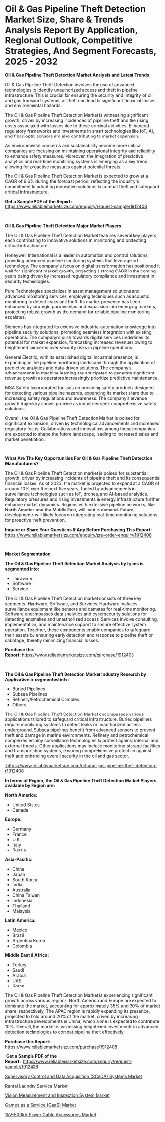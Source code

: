 <p><h1>Oil & Gas Pipeline Theft Detection Market Size, Share & Trends Analysis Report By Application, Regional Outlook, Competitive Strategies, And Segment Forecasts, 2025 - 2032</h1></p><p><strong>Oil & Gas Pipeline Theft Detection Market Analysis and Latest Trends</strong></p>
<p><p>Oil & Gas Pipeline Theft Detection involves the use of advanced technologies to identify unauthorized access and theft in pipeline infrastructure. This is crucial for ensuring the security and integrity of oil and gas transport systems, as theft can lead to significant financial losses and environmental hazards. </p><p>The Oil & Gas Pipeline Theft Detection Market is witnessing significant growth, driven by increasing incidences of pipeline theft and the rising costs associated with losses due to these criminal activities. Enhanced regulatory frameworks and investments in smart technologies like IoT, AI, and fiber-optic sensors are also contributing to market expansion. </p><p>As environmental concerns and sustainability become more critical, companies are focusing on maintaining operational integrity and reliability to enhance safety measures. Moreover, the integration of predictive analytics and real-time monitoring systems is emerging as a key trend, allowing for proactive measures against potential threats. </p><p>The Oil & Gas Pipeline Theft Detection Market is expected to grow at a CAGR of 9.6% during the forecast period, reflecting the industry's commitment to adopting innovative solutions to combat theft and safeguard critical infrastructure.</p></p>
<p><strong>Get a Sample PDF of the Report:&nbsp;</strong> <a href="https://www.reliablemarketsize.com/enquiry/request-sample/1912408?utm_campaign=3094&utm_medium=2&utm_source=Github&utm_content=ia&utm_term=11032025&utm_id=oil-gas-pipeline-theft-detection">https://www.reliablemarketsize.com/enquiry/request-sample/1912408</a></p>
<p>&nbsp;</p>
<p><strong>Oil & Gas Pipeline Theft Detection Major Market Players</strong></p>
<p><p>The Oil & Gas Pipeline Theft Detection Market features several key players, each contributing to innovative solutions in monitoring and protecting critical infrastructure.</p><p>Honeywell International is a leader in automation and control solutions, providing advanced pipeline monitoring systems that leverage IoT technology. The company's focus on digital transformation has positioned it well for significant market growth, projecting a strong CAGR in the coming years being driven by increased regulatory compliance and investment in security technologies.</p><p>Pure Technologies specializes in asset management solutions and advanced monitoring services, employing techniques such as acoustic monitoring to detect leaks and theft. Its market presence has been enhanced by strategic partnerships and expansion into emerging markets, projecting robust growth as the demand for reliable pipeline monitoring escalates.</p><p>Siemens has integrated its extensive industrial automation knowledge into pipeline security solutions, promoting seamless integration with existing operations. The company’s push towards digital services underlines its potential for market expansion, forecasting increased revenues owing to heightened concerns over security risks in pipeline operations.</p><p>General Electric, with its established digital industrial presence, is expanding in the pipeline monitoring landscape through the application of predictive analytics and data-driven solutions. The company’s advancements in machine learning are anticipated to generate significant revenue growth as operators increasingly prioritize predictive maintenance.</p><p>MSA Safety Incorporated focuses on providing safety products designed for detecting various pipeline hazards, expanding its market share due to increasing safety regulations and awareness. The company’s revenue growth trajectory shows promise as industries seek comprehensive safety solutions.</p><p>Overall, the Oil & Gas Pipeline Theft Detection Market is poised for significant expansion, driven by technological advancements and increased regulatory focus. Collaborations and innovations among these companies are expected to shape the future landscape, leading to increased sales and market penetration.</p></p>
<p>&nbsp;</p>
<p><strong>What Are The Key Opportunities For Oil & Gas Pipeline Theft Detection Manufacturers?</strong></p>
<p><p>The Oil & Gas Pipeline Theft Detection market is poised for substantial growth, driven by increasing incidents of pipeline theft and its consequential financial losses. As of 2023, the market is projected to expand at a CAGR of around 10% over the next five years, fueled by advancements in surveillance technologies such as IoT, drones, and AI-based analytics. Regulatory pressures and rising investments in energy infrastructure further enhance market dynamics. Regions with extensive pipeline networks, like North America and the Middle East, will lead in demand. Future developments will likely focus on integrating real-time monitoring solutions for proactive theft prevention.</p></p>
<p><strong>Inquire or Share Your Questions If Any Before Purchasing This Report:</strong> <a href="https://www.reliablemarketsize.com/enquiry/pre-order-enquiry/1912408?utm_campaign=3094&utm_medium=2&utm_source=Github&utm_content=ia&utm_term=11032025&utm_id=oil-gas-pipeline-theft-detection">https://www.reliablemarketsize.com/enquiry/pre-order-enquiry/1912408</a></p>
<p>&nbsp;</p>
<p><strong>Market Segmentation</strong></p>
<p><strong>The Oil & Gas Pipeline Theft Detection Market Analysis by types is segmented into:</strong></p>
<p><ul><li>Hardware</li><li>Software</li><li>Service</li></ul></p>
<p><p>The Oil & Gas Pipeline Theft Detection market consists of three key segments: Hardware, Software, and Services. Hardware includes surveillance equipment like sensors and cameras for real-time monitoring. Software encompasses data analytics and cybersecurity solutions for detecting anomalies and unauthorized access. Services involve consulting, implementation, and maintenance support to ensure effective system operation. Together, these components enable companies to safeguard their assets by ensuring early detection and response to pipeline theft or sabotage, thereby minimizing financial losses.</p></p>
<p><strong>Purchase this Report:&nbsp;</strong><a href="https://www.reliablemarketsize.com/purchase/1912408?utm_campaign=3094&utm_medium=2&utm_source=Github&utm_content=ia&utm_term=11032025&utm_id=oil-gas-pipeline-theft-detection">https://www.reliablemarketsize.com/purchase/1912408</a></p>
<p>&nbsp;</p>
<p><strong>The Oil & Gas Pipeline Theft Detection Market Industry Research by Application is segmented into:</strong></p>
<p><ul><li>Buried Pipelines</li><li>Subsea Pipelines</li><li>Refinery/Petrochemical Complex</li><li>Others</li></ul></p>
<p><p>The Oil & Gas Pipeline Theft Detection Market encompasses various applications tailored to safeguard critical infrastructure. Buried pipelines require monitoring systems to detect leaks or unauthorized access underground. Subsea pipelines benefit from advanced sensors to prevent theft and damage in marine environments. Refinery and petrochemical complexes employ surveillance technologies to protect against internal and external threats. Other applications may include monitoring storage facilities and transportation systems, ensuring comprehensive protection against theft and enhancing overall security in the oil and gas sector.</p></p>
<p><a href="https://www.reliablemarketsize.com/oil-and-gas-pipeline-theft-detection-r1912408?utm_campaign=3094&utm_medium=2&utm_source=Github&utm_content=ia&utm_term=11032025&utm_id=oil-gas-pipeline-theft-detection">&nbsp;https://www.reliablemarketsize.com/oil-and-gas-pipeline-theft-detection-r1912408</a></p>
<p><strong>In terms of Region, the Oil & Gas Pipeline Theft Detection Market Players available by Region are:</strong></p>
<p>
    <p> <strong> North America: </strong>
        <ul>
            <li>United States</li>
            <li>Canada</li>
        </ul>
        </p> 
    <p> <strong> Europe: </strong>
        <ul>
            <li>Germany</li>
            <li>France</li>
            <li>U.K.</li>
            <li>Italy</li>
            <li>Russia</li>
        </ul>
        </p> 
    <p> <strong> Asia-Pacific: </strong>
        <ul>
            <li>China</li>
            <li>Japan</li>
            <li>South Korea</li>
            <li>India</li>
            <li>Australia</li>
            <li>China Taiwan</li>
            <li>Indonesia</li>
            <li>Thailand</li>
            <li>Malaysia</li>
        </ul>
        </p> 
    <p> <strong> Latin America: </strong>
        <ul>
            <li>Mexico</li>
            <li>Brazil</li>
            <li>Argentina Korea</li>
            <li>Colombia</li>
        </ul>
        </p> 
    <p> <strong> Middle East & Africa: </strong>
        <ul>
            <li>Turkey</li>
            <li>Saudi</li>
            <li>Arabia</li>
            <li>UAE</li>
            <li>Korea</li>
        </ul>
    </p>
    </p>
<p><p>The Oil & Gas Pipeline Theft Detection Market is experiencing significant growth across various regions. North America and Europe are expected to dominate the market, accounting for approximately 35% and 30% of market share, respectively. The APAC region is rapidly expanding its presence, projected to hold around 20% of the market, driven by increasing infrastructure developments in China, which alone is expected to contribute 10%. Overall, the market is witnessing heightened investments in advanced detection technologies to combat pipeline theft effectively.</p></p>
<p><strong>Purchase this Report: </strong><a href="https://www.reliablemarketsize.com/purchase/1912408?utm_campaign=3094&utm_medium=2&utm_source=Github&utm_content=ia&utm_term=11032025&utm_id=oil-gas-pipeline-theft-detection">https://www.reliablemarketsize.com/purchase/1912408</a></p>
<p>&nbsp;<strong>Get a Sample PDF of the Report:&nbsp;&nbsp;</strong><a href="https://www.reliablemarketsize.com/enquiry/request-sample/1912408?utm_campaign=3094&utm_medium=2&utm_source=Github&utm_content=ia&utm_term=11032025&utm_id=oil-gas-pipeline-theft-detection">https://www.reliablemarketsize.com/enquiry/request-sample/1912408</a></p>
<p><strong></strong></p>
<p><p><a href="https://github.com/kryshaprilbb/Market-Research-Report-List-1/blob/main/supervisory-control-and-data-acquisition-scada-systems-market.md?utm_campaign=3094&utm_medium=2&utm_source=Github&utm_content=ia&utm_term=11032025&utm_id=oil-gas-pipeline-theft-detection">Supervisory Control and Data Acquisition (SCADA) Systems Market</a></p><p><a href="https://github.com/syiqvanyo/Market-Research-Report-List-1/blob/main/rental-laundry-service-market.md?utm_campaign=3094&utm_medium=2&utm_source=Github&utm_content=ia&utm_term=11032025&utm_id=oil-gas-pipeline-theft-detection">Rental Laundry Service Market</a></p><p><a href="https://github.com/sderolza/Market-Research-Report-List-1/blob/main/vision-measurement-and-inspection-system-market.md?utm_campaign=3094&utm_medium=2&utm_source=Github&utm_content=ia&utm_term=11032025&utm_id=oil-gas-pipeline-theft-detection">Vision Measurement and Inspection System Market</a></p><p><a href="https://github.com/yepezkommakp/Market-Research-Report-List-1/blob/main/games-as-a-service-gaas-market.md?utm_campaign=3094&utm_medium=2&utm_source=Github&utm_content=ia&utm_term=11032025&utm_id=oil-gas-pipeline-theft-detection">Games as a Service (GaaS) Market</a></p><p><a href="https://github.com/kolffmaris58/Market-Research-Report-List-1/blob/main/1kv-500kv-power-cable-accessories-market.md?utm_campaign=3094&utm_medium=2&utm_source=Github&utm_content=ia&utm_term=11032025&utm_id=oil-gas-pipeline-theft-detection">1kV-500kV Power Cable Accessories Market</a></p></p>